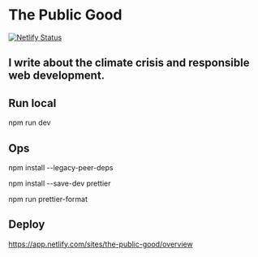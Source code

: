 # The Public Good
[![Netlify Status](https://api.netlify.com/api/v1/badges/95741ee3-ab8b-47f4-a4ca-b039765160f1/deploy-status)](https://app.netlify.com/sites/snapdragon-retrieval/deploys)

## I write about the climate crisis and responsible web development.

## Run local

npm run dev

## Ops

npm install --legacy-peer-deps     

npm install --save-dev prettier    

npm run prettier-format

## Deploy

https://app.netlify.com/sites/the-public-good/overview
